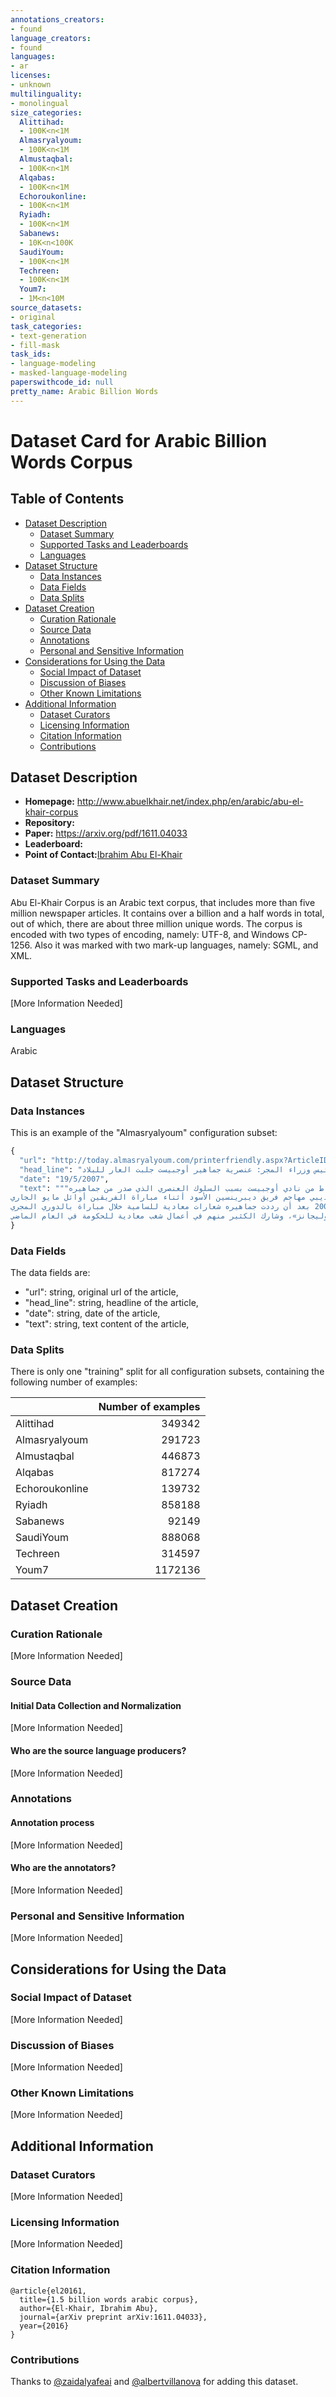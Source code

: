 ```yaml
---
annotations_creators:
- found
language_creators:
- found
languages:
- ar
licenses:
- unknown
multilinguality:
- monolingual
size_categories:
  Alittihad:
  - 100K<n<1M
  Almasryalyoum:
  - 100K<n<1M
  Almustaqbal:
  - 100K<n<1M
  Alqabas:
  - 100K<n<1M
  Echoroukonline:
  - 100K<n<1M
  Ryiadh:
  - 100K<n<1M
  Sabanews:
  - 10K<n<100K
  SaudiYoum:
  - 100K<n<1M
  Techreen:
  - 100K<n<1M
  Youm7:
  - 1M<n<10M
source_datasets:
- original
task_categories:
- text-generation
- fill-mask
task_ids:
- language-modeling
- masked-language-modeling
paperswithcode_id: null
pretty_name: Arabic Billion Words
---
```


# Dataset Card for Arabic Billion Words Corpus

## Table of Contents
- [Dataset Description](#dataset-description)
  - [Dataset Summary](#dataset-summary)
  - [Supported Tasks and Leaderboards](#supported-tasks-and-leaderboards)
  - [Languages](#languages)
- [Dataset Structure](#dataset-structure)
  - [Data Instances](#data-instances)
  - [Data Fields](#data-fields)
  - [Data Splits](#data-splits)
- [Dataset Creation](#dataset-creation)
  - [Curation Rationale](#curation-rationale)
  - [Source Data](#source-data)
  - [Annotations](#annotations)
  - [Personal and Sensitive Information](#personal-and-sensitive-information)
- [Considerations for Using the Data](#considerations-for-using-the-data)
  - [Social Impact of Dataset](#social-impact-of-dataset)
  - [Discussion of Biases](#discussion-of-biases)
  - [Other Known Limitations](#other-known-limitations)
- [Additional Information](#additional-information)
  - [Dataset Curators](#dataset-curators)
  - [Licensing Information](#licensing-information)
  - [Citation Information](#citation-information)
  - [Contributions](#contributions)

## Dataset Description

- **Homepage:** http://www.abuelkhair.net/index.php/en/arabic/abu-el-khair-corpus
- **Repository:**
- **Paper:** https://arxiv.org/pdf/1611.04033
- **Leaderboard:**
- **Point of Contact:**[Ibrahim Abu El-Khair](iabuelkhair@gmail.com)

### Dataset Summary

Abu El-Khair Corpus is an Arabic text corpus, that includes more than five million newspaper articles.
It contains over a billion and a half words in total, out of which, there are about three million unique words.
The corpus is encoded with two types of encoding, namely: UTF-8, and Windows CP-1256.
Also it was marked with two mark-up languages, namely: SGML, and XML.

### Supported Tasks and Leaderboards

[More Information Needed]

### Languages

Arabic

## Dataset Structure

### Data Instances

This is an example of the "Almasryalyoum" configuration subset:
```python
{
  "url": "http://today.almasryalyoum.com/printerfriendly.aspx?ArticleID=61300",
  "head_line": "رئيس وزراء المجر: عنصرية جماهير أوجبيست جلبت العار للبلاد",
  "date": "19/5/2007",
  "text": """قال متحدث باسم الحكومة المجرية: إن رئيس الوزراء فيرنك جيوركساني رحب بقرار اتحاد كرة القدم المجري بخصم ثلاث نقاط من نادي أوجبيست بسبب السلوك العنصري الذي صدر من جماهيره.
وعاقب الاتحاد المجري فريق أوجبيست بعد أن سخرت جماهيره من إبراهيم سيديبي مهاجم فريق ديبرينسين الأسود أثناء مباراة الفريقين أوائل مايو الجاري.
يذكر أن الاتحاد فرض أيضا غرامة مالية قدرها 20 ألف دولار علي أوجبيست في عام 2005 بعد أن رددت جماهيره شعارات معادية للسامية خلال مباراة بالدوري المجري.
وأوضح جيوركساني في خطاب إلي إيستفان كيستليكي رئيس الاتحاد المجري لكرة القدم، أن هذا السلوك العنصري من الجماهير «جلب العار لكرة القدم وللمجر». يذكر أن المجر بها مجموعة من مشجعي كرة القدم المشاغبين «الهوليجانز»، وشارك الكثير منهم في أعمال شغب معادية للحكومة في العام الماضي.""",
}
```

### Data Fields

The data fields are:
- "url": string, original url of the article,
- "head_line": string, headline of the article,
- "date": string, date of the article,
- "text": string, text content of the article,

### Data Splits

There is only one "training" split for all configuration subsets, containing the following number of examples:

|                | Number of examples |
|:---------------|-------------------:|
| Alittihad      |             349342 |
| Almasryalyoum  |             291723 |
| Almustaqbal    |             446873 |
| Alqabas        |             817274 |
| Echoroukonline |             139732 |
| Ryiadh         |             858188 |
| Sabanews       |              92149 |
| SaudiYoum      |             888068 |
| Techreen       |             314597 |
| Youm7          |            1172136 |

## Dataset Creation

### Curation Rationale

[More Information Needed]

### Source Data

#### Initial Data Collection and Normalization

[More Information Needed]

#### Who are the source language producers?

[More Information Needed]

### Annotations

#### Annotation process

[More Information Needed]

#### Who are the annotators?

[More Information Needed]

### Personal and Sensitive Information

[More Information Needed]

## Considerations for Using the Data

### Social Impact of Dataset

[More Information Needed]

### Discussion of Biases

[More Information Needed]

### Other Known Limitations

[More Information Needed]

## Additional Information

### Dataset Curators

[More Information Needed]

### Licensing Information

[More Information Needed]

### Citation Information

```
@article{el20161,
  title={1.5 billion words arabic corpus},
  author={El-Khair, Ibrahim Abu},
  journal={arXiv preprint arXiv:1611.04033},
  year={2016}
}
```

### Contributions

Thanks to [@zaidalyafeai](https://github.com/zaidalyafeai) and [@albertvillanova](https://github.com/albertvillanova) for adding this dataset.
